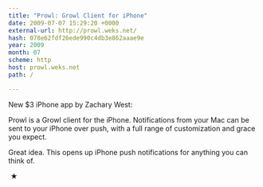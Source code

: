 ```yaml
---
title: "Prowl: Growl Client for iPhone"
date: 2009-07-07 15:29:20 +0000
external-url: http://prowl.weks.net/
hash: 078e62fdf26ede990c4db3e862aaae9e
year: 2009
month: 07
scheme: http
host: prowl.weks.net
path: /

---
```


New $3 iPhone app by Zachary West:



  Prowl is a Growl client for the iPhone. Notifications from your Mac can be sent to your iPhone over push, with a full range of customization and grace you expect.



Great idea. This opens up iPhone push notifications for anything you can think of.



 ★ 

